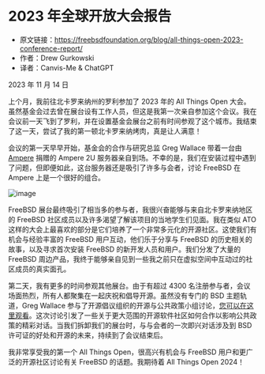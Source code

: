 # 2023 年全球开放大会报告

- 原文链接：<https://freebsdfoundation.org/blog/all-things-open-2023-conference-report/>
- 作者：Drew Gurkowski
- 译者：Canvis-Me & ChatGPT

2023 年 11 月 14 日

上个月，我前往北卡罗来纳州的罗利参加了 2023 年的 All Things Open 大会。虽然基金会过去曾在展台设有工作人员，但这是我第一次亲自参加这个会议。我在会议前一天飞到了罗利，并在设置基金会展台之前有时间参观了这个城市。我结束了这一天，尝试了我的第一顿北卡罗来纳烤肉，真是让人满意！

会议的第一天早早开始，基金会的合作与研究总监 Greg Wallace 带着一台由 [Ampere](https://amperecomputing.com/) 捐赠的 Ampere 2U 服务器亲自到场。不幸的是，我们在安装过程中遇到了问题，但即便如此，这台服务器还是吸引了许多与会者，讨论 FreeBSD 在 Ampere 上是一个很好的组合。

![image](https://github.com/Canvis-Me/Translated-articles/assets/55122738/8c63cfd0-2dff-4467-bffc-26ab6e97eea1)


FreeBSD 展台最终吸引了相当多的参与者，我很兴奋能够与来自北卡罗来纳地区的 FreeBSD 社区成员以及许多渴望了解该项目的当地学生们见面。我在类似 ATO 这样的大会上最喜欢的部分是它们培养了一个非常多元化的开源社区。这使我们有机会与经验丰富的 FreeBSD 用户互动，他们乐于分享与 FreeBSD 的历史相关的故事，以及寻求首次安装 FreeBSD 的新开发人员和用户。我们分发了大量的 FreeBSD 周边产品，我终于能够亲自见到一些我之前只在虚拟空间中互动过的社区成员的真实面孔。

第二天，我有更多的时间参观其他展台。由于有超过 4300 名注册参与者，会议场面热烈，所有人都聚集在一起庆祝和倡导开源。虽然没有专门的 BSD 主题轨道，Greg Wallace 参与了开源倡议组织的开源与公共政策小组讨论，[您可以在这里观看](https://www.youtube.com/watch?v=zKZvBWfvCmY)。这次讨论引发了一些关于更大范围的开源软件社区如何合作以影响公共政策的精彩对话。当我们拆卸我们的展台时，与与会者的一次即兴对话涉及到 BSD 许可证的好处和开源的未来，持续到了会议结束后。

我非常享受我的第一个 All Things Open，很高兴有机会与 FreeBSD 用户和更广泛的开源社区讨论有关 FreeBSD 的话题。我期待着 All Things Open 2024！
